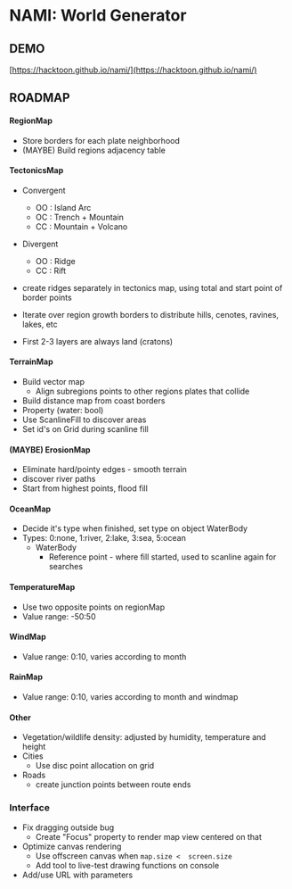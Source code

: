 # NAMI: World Generator


## DEMO

[https://hacktoon.github.io/nami/](https://hacktoon.github.io/nami/)


## ROADMAP

#### RegionMap
- Store borders for each plate neighborhood
- (MAYBE) Build regions adjacency table

#### TectonicsMap
- Convergent
  - OO : Island Arc
  - OC : Trench + Mountain
  - CC : Mountain + Volcano

- Divergent
  - OO : Ridge
  - CC : Rift

- create ridges separately in tectonics map, using total and start point of border points
- Iterate over region growth borders to distribute hills, cenotes, ravines, lakes, etc
- First 2-3 layers are always land (cratons)

#### TerrainMap
- Build vector map
  - Align subregions points to other regions plates that collide
- Build distance map from coast borders
- Property (water: bool)
- Use ScanlineFill to discover areas
- Set id's on Grid during scanline fill

#### (MAYBE) ErosionMap
- Eliminate hard/pointy edges - smooth terrain
- discover river paths
- Start from highest points, flood fill

#### OceanMap
- Decide it's type when finished, set type on object WaterBody
- Types: 0:none, 1:river, 2:lake, 3:sea, 5:ocean
  - WaterBody
    - Reference point - where fill started, used to scanline again for searches

#### TemperatureMap
- Use two opposite points on regionMap
- Value range: -50:50

#### WindMap
- Value range: 0:10, varies according to month

#### RainMap
- Value range: 0:10, varies according to month and windmap

#### Other
- Vegetation/wildlife density: adjusted by humidity, temperature and height
- Cities
  - Use disc point allocation on grid
- Roads
  - create junction points between route ends


### Interface
- Fix dragging outside bug
  - Create "Focus" property to render map view centered on that
- Optimize canvas rendering
  - Use offscreen canvas when `map.size <  screen.size`
  - Add tool to live-test drawing functions on console
- Add/use URL with parameters
